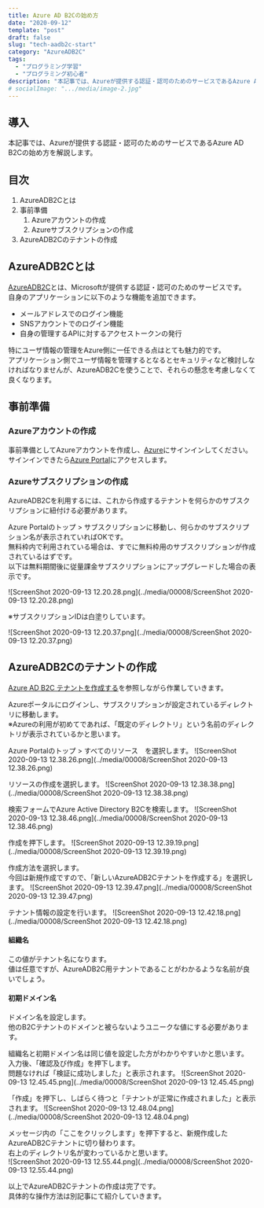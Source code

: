 ```yaml
---
title: Azure AD B2Cの始め方
date: "2020-09-12"
template: "post"
draft: false
slug: "tech-aadb2c-start"
category: "AzureADB2C"
tags:
  - "プログラミング学習"
  - "プログラミング初心者"
description: "本記事では、Azureが提供する認証・認可のためのサービスであるAzure AD B2Cの始め方を解説します"
# socialImage: ".../media/image-2.jpg"
---
```


## 導入

本記事では、Azureが提供する認証・認可のためのサービスであるAzure AD B2Cの始め方を解説します。

## 目次

1. AzureADB2Cとは
2. 事前準備
   1. Azureアカウントの作成
   2. Azureサブスクリプションの作成
3. AzureADB2Cのテナントの作成

## AzureADB2Cとは

[AzureADB2C](https://docs.microsoft.com/ja-jp/azure/active-directory-b2c/overview)とは、Microsoftが提供する認証・認可のためのサービスです。  
自身のアプリケーションに以下のような機能を追加できます。  
- メールアドレスでのログイン機能
- SNSアカウントでのログイン機能
- 自身の管理するAPIに対するアクセストークンの発行

特にユーザ情報の管理をAzure側に一任できる点はとても魅力的です。  
アプリケーション側でユーザ情報を管理するとなるとセキュリティなど検討しなければなりませんが、AzureADB2Cを使うことで、それらの懸念を考慮しなくて良くなります。  

## 事前準備

### Azureアカウントの作成

事前準備としてAzureアカウントを作成し、[Azure](https://azure.microsoft.com/ja-jp/)にサインインしてください。  
サインインできたら[Azure Portal](https://portal.azure.com/#home)にアクセスします。  

### Azureサブスクリプションの作成

AzureADB2Cを利用するには、これから作成するテナントを何らかのサブスクリプションに紐付ける必要があります。  

Azure Portalのトップ > サブスクリプションに移動し、何らかのサブスクリプション名が表示されていればOKです。  
無料枠内で利用されている場合は、すでに無料枠用のサブスクリプションが作成されているはずです。  
以下は無料期間後に従量課金サブスクリプションにアップグレードした場合の表示です。  

![ScreenShot 2020-09-13 12.20.28.png](../media/00008/ScreenShot 2020-09-13 12.20.28.png)

※サブスクリプションIDは白塗りしています。  

![ScreenShot 2020-09-13 12.20.37.png](../media/00008/ScreenShot 2020-09-13 12.20.37.png)

## AzureADB2Cのテナントの作成

[Azure AD B2C テナントを作成する](https://docs.microsoft.com/ja-jp/azure/active-directory-b2c/tutorial-create-tenant#create-an-azure-ad-b2c-tenant)を参照しながら作業していきます。  

Azureポータルにログインし、サブスクリプションが設定されているディレクトリに移動します。  
※Azureの利用が初めてであれば、「既定のディレクトリ」という名前のディレクトリが表示されているかと思います。  

Azure Portalのトップ > すべてのリソース　を選択します。
![ScreenShot 2020-09-13 12.38.26.png](../media/00008/ScreenShot 2020-09-13 12.38.26.png)

リソースの作成を選択します。
![ScreenShot 2020-09-13 12.38.38.png](../media/00008/ScreenShot 2020-09-13 12.38.38.png)

検索フォームでAzure Active Directory B2Cを検索します。
![ScreenShot 2020-09-13 12.38.46.png](../media/00008/ScreenShot 2020-09-13 12.38.46.png)

作成を押下します。
![ScreenShot 2020-09-13 12.39.19.png](../media/00008/ScreenShot 2020-09-13 12.39.19.png)

作成方法を選択します。  
今回は新規作成ですので、「新しいAzureADB2Cテナントを作成する」を選択します。
![ScreenShot 2020-09-13 12.39.47.png](../media/00008/ScreenShot 2020-09-13 12.39.47.png)

テナント情報の設定を行います。
![ScreenShot 2020-09-13 12.42.18.png](../media/00008/ScreenShot 2020-09-13 12.42.18.png)

#### 組織名

この値がテナント名になります。  
値は任意ですが、AzureADB2C用テナントであることがわかるような名前が良いでしょう。  

#### 初期ドメイン名

ドメイン名を設定します。  
他のB2Cテナントのドメインと被らないようユニークな値にする必要があります。  

組織名と初期ドメイン名は同じ値を設定した方がわかりやすいかと思います。  
入力後、「確認及び作成」を押下します。  
問題なければ「検証に成功しました」と表示されます。
![ScreenShot 2020-09-13 12.45.45.png](../media/00008/ScreenShot 2020-09-13 12.45.45.png)

「作成」を押下し、しばらく待つと「テナントが正常に作成されました」と表示されます。
![ScreenShot 2020-09-13 12.48.04.png](../media/00008/ScreenShot 2020-09-13 12.48.04.png)

メッセージ内の「ここをクリックします」を押下すると、新規作成したAzureADB2Cテナントに切り替わります。  
右上のディレクトリ名が変わっているかと思います。  
![ScreenShot 2020-09-13 12.55.44.png](../media/00008/ScreenShot 2020-09-13 12.55.44.png)

以上でAzureADB2Cテナントの作成は完了です。  
具体的な操作方法は別記事にて紹介していきます。
